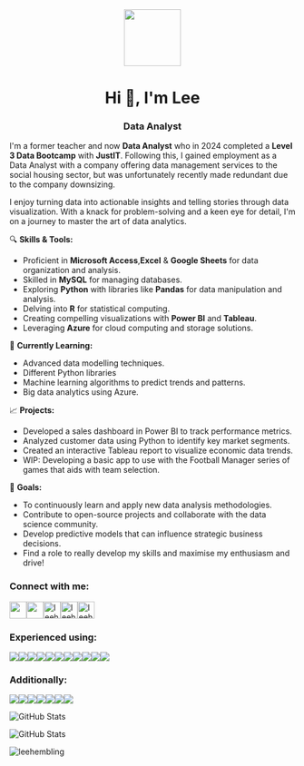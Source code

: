 <div id="header" align="center">
  <img src="https://media.giphy.com/media/v1.Y2lkPTc5MGI3NjExcWN6M201azVvMXlzY2hiZzc5ZjBxejA2dTN0NDIzNmY2dDF1OG1tciZlcD12MV9pbnRlcm5hbF9naWZfYnlfaWQmY3Q9cw/jjcvCCXrM3iCY/giphy.gif" width="100"/>
 <!-- <div id="badges">
  <a href="www.linkedin.com/in/leehembling">
    <img src="https://img.shields.io/badge/LinkedIn-blue?style=for-the-badge&logo=linkedin&logoColor=white" alt="LinkedIn Badge"/>
  </a>
</div> --->
</div>

<!---
- 👋 Hi, I’m @Leehembling
- 
- 👀 I’m interested in ... 
- 🌱 I’m currently learning ...
- 💞️ I’m looking to collaborate on ...
- 📫 How to reach me ...
- 😄 Pronouns: ...
- ⚡ Fun fact: ...
--->
<!---
Leehembling/Leehembling is a ✨ special ✨ repository because its `README.md` (this file) appears on your GitHub profile.
You can click the Preview link to take a look at your changes.
--->
<h1 align="center">Hi 👋, I'm Lee</h1>
<h3 align="center">Data Analyst</h3>

<!---```markdown --->

I'm a former teacher and now **Data Analyst** who in 2024 completed a **Level 3 Data Bootcamp** with **JustIT**. Following this, I gained employment as a Data Analyst with a company offering data management services to the social housing sector, but was unfortunately recently made redundant due to the company downsizing.

I enjoy turning data into actionable insights and telling stories through data visualization. With a knack for problem-solving and a keen eye for detail, I'm on a journey to master the art of data analytics.

🔍 **Skills & Tools:**
- Proficient in **Microsoft Access**,**Excel** & **Google Sheets** for data organization and analysis.
- Skilled in **MySQL** for managing databases.
- Exploring **Python** with libraries like **Pandas** for data manipulation and analysis.
- Delving into **R** for statistical computing.
- Creating compelling visualizations with **Power BI** and **Tableau**.
- Leveraging **Azure** for cloud computing and storage solutions.

🌱 **Currently Learning:**
- Advanced data modelling techniques.
- Different Python libraries
- Machine learning algorithms to predict trends and patterns.
- Big data analytics using Azure.

📈 **Projects:**
- Developed a sales dashboard in Power BI to track performance metrics.
- Analyzed customer data using Python to identify key market segments.
- Created an interactive Tableau report to visualize economic data trends.
- WIP: Developing a basic app to use with the Football Manager series of games that aids with team selection.

🎯 **Goals:**
- To continuously learn and apply new data analysis methodologies.
- Contribute to open-source projects and collaborate with the data science community.
- Develop predictive models that can influence strategic business decisions.
- Find a role to really develop my skills and maximise my enthusiasm and drive!


<!---```

<!---📄 Know about my experiences [www.linkedin.com/in/leehembling](www.linkedin.com/in/leehembling) --->
<!--- 📫 **How to reach me:**
- Feel free to connect with me on [LinkedIn](#) or drop me an email at [myemail@example.com](mailto:myemail@example.com).
--->
<h3 align="left">Connect with me:</h3>
<p align="left">
<a href="mailto:leehembling@mac.com.com" target="blank"><img align="center" src="https://img.shields.io/badge/email%3A_leehembling%40mac.com-white?style=flat-square&labelColor=blue&color=white&link=mailto%3Aleehembling%40mac.com" height="30"</a><a href="https://linkedin.com/in/leehembling" target="blank"><img align="center" src="https://img.shields.io/badge/LinkedIn-0077B5?style=for-the-badge&logo=linkedin&logoColor=white alt="leehembling" height="30"/></a><a href="https://learn.microsoft.com/en-us/users/leehembling/" target="blank"><img align="center" src="https://img.shields.io/badge/Microsoft%20Academic-2D9FD9?style=for-the-badge&logo=Microsoft%20Academic&logoColor=white" alt="leehembling" height="30"/></a><a href="https://www.kaggle.com/leehembling" target="blank"><img align="center" src="https://img.shields.io/badge/Kaggle-20BEFF?style=for-the-badge&logo=Kaggle&logoColor=white" alt="leehembling" height="30"/></a><a href="https://public.tableau.com/app/profile/lee.hembling/vizzes" target="blank"><img align="center" src="https://img.shields.io/badge/Tableau-E97627?style=for-the-badge&logo=Tableau&logoColor=white" alt="leehembling" height="30"></a>
</p>

<h3 align="left">Experienced using:</h3>

<!--- 
 <a href="https://azure.microsoft.com/en-in/" target="_blank" rel="noreferrer"> <img src="https://www.vectorlogo.zone/logos/microsoft_azure/microsoft_azure-icon.svg" alt="azure" width="40" height="40"/> </a> <a href="https://www.mysql.com/" target="_blank" rel="noreferrer"> <img src="https://raw.githubusercontent.com/devicons/devicon/master/icons/mysql/mysql-original-wordmark.svg" alt="mysql" width="40" height="40"/> </a> <a href="https://www.photoshop.com/en" target="_blank" rel="noreferrer"> <img src="https://raw.githubusercontent.com/devicons/devicon/master/icons/photoshop/photoshop-line.svg" alt="photoshop" width="40" height="40"/> </a> </p>
--->
<img src="https://img.shields.io/badge/Microsoft_Access-A4373A?style=for-the-badge&logo=microsoft-access&logoColor=white"><img src="https://img.shields.io/badge/microsoft%20azure-0089D6?style=for-the-badge&logo=microsoft-azure&logoColor=white"><img src="https://img.shields.io/badge/Colab-F9AB00?style=for-the-badge&logo=googlecolab&color=525252"><img src="https://img.shields.io/badge/Microsoft_Excel-217346?style=for-the-badge&logo=microsoft-excel&logoColor=white"><img src="https://img.shields.io/badge/Google%20Sheets-34A853?style=for-the-badge&logo=google-sheets&logoColor=white"><img src="https://img.shields.io/badge/MySQL-005C84?style=for-the-badge&logo=mysql&logoColor=white"><img src="https://img.shields.io/badge/Pandas-2C2D72?style=for-the-badge&logo=pandas&logoColor=white"><img src="https://img.shields.io/badge/PowerBI-F2C811?style=for-the-badge&logo=Power%20BI&logoColor=white"><img src="https://img.shields.io/badge/Python-FFD43B?style=for-the-badge&logo=python&logoColor=blue"><img src="https://img.shields.io/badge/R-276DC3?style=for-the-badge&logo=r&logoColor=white"><img src="https://img.shields.io/badge/Tableau-E97627?style=for-the-badge&logo=Tableau&logoColor=white">





<h3 align="left">Additionally:</h3>

<p align="left"><img src="https://img.shields.io/badge/Adobe%20Lightroom-31A8FF?style=for-the-badge&logo=Adobe%20Lightroom&logoColor=white"><img src="https://img.shields.io/badge/Adobe%20Photoshop-31A8FF?style=for-the-badge&logo=Adobe%20Photoshop&logoColor=black"><img src="https://img.shields.io/badge/Adobe%20Premiere%20Pro-9999FF?style=for-the-badge&logo=Adobe%20Premiere%20Pro&logoColor=white"><img src="https://img.shields.io/badge/Microsoft_SharePoint-0078D4?style=for-the-badge&logo=microsoft-sharepoint&logoColor=white"><img src="https://img.shields.io/badge/HTML5-E34F26?style=for-the-badge&logo=html5&logoColor=white"><img src="https://img.shields.io/badge/Microsoft_Teams-6264A7?style=for-the-badge&logo=microsoft-teams&logoColor=white"><img src="https://img.shields.io/badge/Wix-000?style=for-the-badge&logo=wix&logoColor=white">

![GitHub Stats](https://github-readme-stats.vercel.app/api?username=Leehembling&theme=dark&show_icons=true&hide_border=true&count_private=true)

![GitHub Stats](https://github-readme-stats.vercel.app/api/top-langs/?username=Leehembling&theme=dark&show_icons=true&hide_border=true&layout=compact)

<!--- <p><img align="center" src="https://github-readme-stats.vercel.app/api/top-langs?username=leehembling&show_icons=true&locale=en&layout=compact" alt="leehembling" /></p> --->
<p align="left"> <img src="https://komarev.com/ghpvc/?username=leehembling&label=Profile%20views&color=0e75b6&style=flat" alt="leehembling" /> </p>
<!---
<p align="left"> <a href="https://github.com/ryo-ma/github-profile-trophy"><img src="https://github-profile-trophy.vercel.app/?username=leehembling" alt="leehembling" /></a> </p> --->
